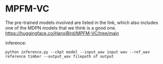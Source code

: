 # MPFM-VC

The pre-trained models involved are listed in the link, which also includes one of the MDPN models that we think is a good one.
https://huggingface.co/HanxiBird/MPFM-VC/tree/main

inference:
```
python inference.py --ckpt model --input_wav input wav --ref_wav reference timber --output_wav filepath of output 
```
